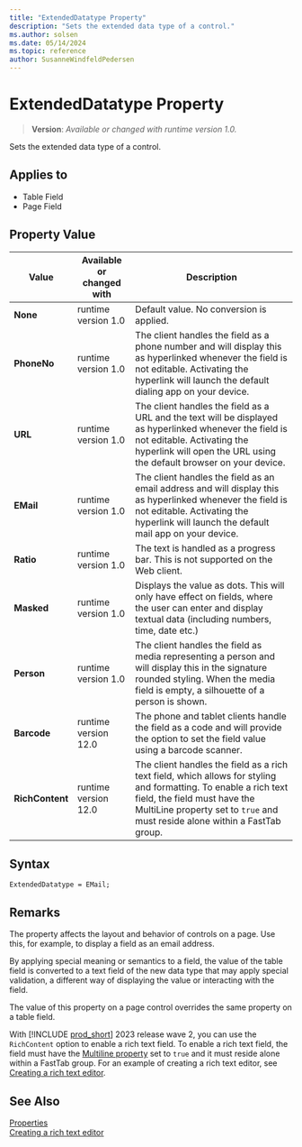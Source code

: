 ```yaml
---
title: "ExtendedDatatype Property"
description: "Sets the extended data type of a control."
ms.author: solsen
ms.date: 05/14/2024
ms.topic: reference
author: SusanneWindfeldPedersen
---
```

[//]: # (START>DO_NOT_EDIT)
[//]: # (IMPORTANT:Do not edit any of the content between here and the END>DO_NOT_EDIT.)
[//]: # (Any modifications should be made in the .xml files in the ModernDev repo.)
# ExtendedDatatype Property
> **Version**: _Available or changed with runtime version 1.0._

Sets the extended data type of a control.

## Applies to
-   Table Field
-   Page Field

## Property Value

|Value|Available or changed with|Description|
|-----------|-----------|---------------------------------------|
|**None**|runtime version 1.0|Default value. No conversion is applied.|
|**PhoneNo**|runtime version 1.0|The client handles the field as a phone number and will display this as hyperlinked whenever the field is not editable. Activating the hyperlink will launch the default dialing app on your device.|
|**URL**|runtime version 1.0|The client handles the field as a URL and the text will be displayed as hyperlinked whenever the field is not editable. Activating the hyperlink will open the URL using the default browser on your device.|
|**EMail**|runtime version 1.0|The client handles the field as an email address and will display this as hyperlinked whenever the field is not editable. Activating the hyperlink will launch the default mail app on your device.|
|**Ratio**|runtime version 1.0|The text is handled as a progress bar. This is not supported on the Web client.|
|**Masked**|runtime version 1.0|Displays the value as dots. This will only have effect on fields, where the user can enter and display textual data (including numbers, time, date etc.)|
|**Person**|runtime version 1.0|The client handles the field as media representing a person and will display this in the signature rounded styling. When the media field is empty, a silhouette of a person is shown.|
|**Barcode**|runtime version 12.0|The phone and tablet clients handle the field as a code and will provide the option to set the field value using a barcode scanner.|
|**RichContent**|runtime version 12.0|The client handles the field as a rich text field, which allows for styling and formatting. To enable a rich text field, the field must have the MultiLine property set to `true` and must reside alone within a FastTab group.|

[//]: # (IMPORTANT: END>DO_NOT_EDIT)


## Syntax

```AL
ExtendedDatatype = EMail;
```
 
## Remarks

The property affects the layout and behavior of controls on a page. Use this, for example, to display a field as an email address.

By applying special meaning or semantics to a field, the value of the table field is converted to a text field of the new data type that may apply special validation, a different way of displaying the value or interacting with the field.

The value of this property on a page control overrides the same property on a table field.

With [!INCLUDE [prod_short](../includes/prod_short.md)] 2023 release wave 2, you can use the `RichContent` option to enable a rich text field. To enable a rich text field, the field must have the [Multiline property](devenv-multiline-property.md) set to `true` and it must reside alone within a FastTab group. For an example of creating a rich text editor, see [Creating a rich text editor](../devenv-richtext-content-controls.md).

## See Also

[Properties](devenv-properties.md)  
[Creating a rich text editor](../devenv-richtext-content-controls.md)